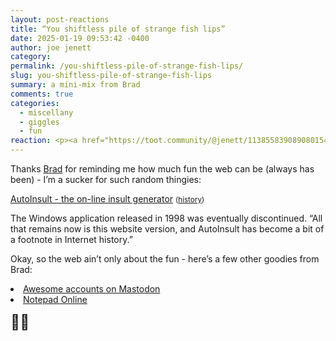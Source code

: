 ```yaml
---
layout: post-reactions
title: “You shiftless pile of strange fish lips”
date: 2025-01-19 09:53:42 -0400
author: joe jenett
category: 
permalink: /you-shiftless-pile-of-strange-fish-lips/
slug: you-shiftless-pile-of-strange-fish-lips
summary: a mini-mix from Brad
comments: true
categories:
  - miscellany
  - giggles
  - fun
reaction: <p><a href="https://toot.community/@jenett/113855839089080154"><img src="https://static.toot.community/cache/accounts/avatars/112/757/571/850/957/359/original/71a15e19bfc75e90.png" alt="" width="48"><br><span style="font-size:.9rem;">Pamela</span></a></p>
---
```

Thanks <a href="https://pinboard.in/u:ramblinggit">B</a><a href="https://indieseek.xyz/links/">r</a><a href="https://ramblinggit.com/">a</a><a href="https://linkpunk.micro.blog/">d</a> for reminding me how much fun the web can be (always has been) - I’m a sucker for such random thingies:

<a title="AutoInsult by JJ Berry" href="https://autoinsult.com/index.php?style=3">AutoInsult - the on-line insult generator</a> <small>(<a href="https://autoinsult.com/about.php">history</a>)</small>

The Windows application released in 1998 was eventually discontinued. “All that remains now is this website version, and AutoInsult has become a bit of a footnote in Internet history.”

Okay, so the web ain’t only about the fun - here’s a few other goodies from Brad:


<li><a title="Awesome accounts on Mastodon" href="https://fedidevs.com/">Awesome accounts on Mastodon</a></li>
<li><a title="Notepad Online - Free Text Editor with Auto-Save Feature" href="https://notepad-online.co/">Notepad Online</a></li>

<span style="font-size:1.65em;">🙏🏻</span>



<a style="display:none;" href="https://brid.gy/publish/mastodon"><small>(cross-posted to mastodon)</small></a>